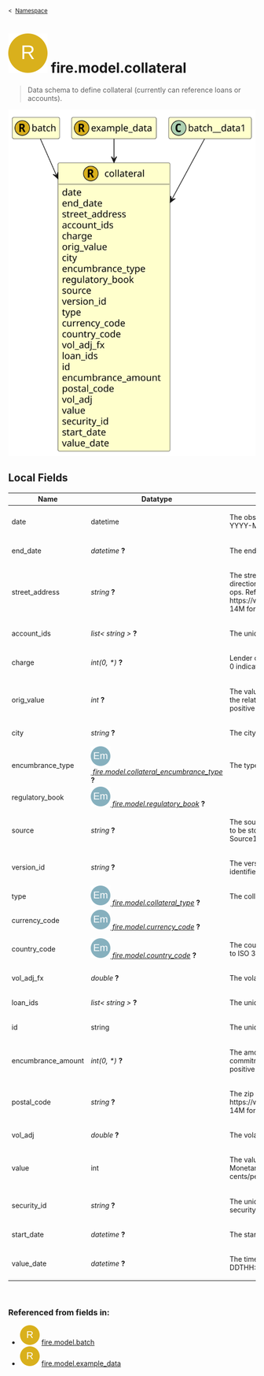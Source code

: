 <sub>&lt;&nbsp; [Namespace](index.md)</sub>
# <img src='images/recordType-lg.svg'/> fire.model.collateral
>  
>Data schema to define collateral (currently can reference loans or accounts).
> 
<img src='images/fire.model.collateral.svg'/>


## Local Fields

<table >
  <thead>
    <tr>
      <th>Name</th>
      <th>Datatype</th>
      <th>Description</th>
    </tr>
  </thead>
  <tbody>
    <tr>
        <td>date</td>
        <td>datetime</td>
        <td><p>The observation or value date for the data in this object. Formatted as YYYY-MM-DDTHH:MM:SSZ in accordance with ISO 8601.</p>
</td>
    </tr>
    <tr>
        <td>end_date</td>
        <td><i>datetime</i> <b>?</b></td>
        <td><p>The end date for recognition of the collateral</p>
</td>
    </tr>
    <tr>
        <td>street_address</td>
        <td><i>string</i> <b>?</b></td>
        <td><p>The street address associated with the property. Must include street direction prefixes, direction suffixes, and unit number for condos and co-ops. Refer to https://www.federalreserve.gov/apps/reportingforms/Report/Index/FR_Y-14M for more information.</p>
</td>
    </tr>
    <tr>
        <td>account_ids</td>
        <td><i>list< string ></i> <b>?</b></td>
        <td><p>The unique identifier/s for the account/s within the financial institution.</p>
</td>
    </tr>
    <tr>
        <td>charge</td>
        <td><i>int(0, *)</i> <b>?</b></td>
        <td><p>Lender charge on collateral, 1 indicates first charge, 2 second and so on. 0 indicates a combination of charge levels.</p>
</td>
    </tr>
    <tr>
        <td>orig_value</td>
        <td><i>int</i> <b>?</b></td>
        <td><p>The valuation as used by the bank for the collateral at the origination of the related loan or line of credit. Monetary type represented as a naturally positive integer number of cents/pence.</p>
</td>
    </tr>
    <tr>
        <td>city</td>
        <td><i>string</i> <b>?</b></td>
        <td><p>The city in which the property is located.</p>
</td>
    </tr>
    <tr>
        <td>encumbrance_type</td>
        <td><i><a href='UDT-fire.model.collateral_encumbrance_type.html'><img src='images/enumType.svg'/>&nbsp;fire.model.collateral_encumbrance_type</a></i> <b>?</b></td>
        <td><p>The type of the encumbrance causing the encumbrance_amount.</p>
</td>
    </tr>
    <tr>
        <td>regulatory_book</td>
        <td><i><a href='UDT-fire.model.regulatory_book.html'><img src='images/enumType.svg'/>&nbsp;fire.model.regulatory_book</a></i> <b>?</b></td>
        <td></td>
    </tr>
    <tr>
        <td>source</td>
        <td><i>string</i> <b>?</b></td>
        <td><p>The source(s) where this data originated. If more than one source needs to be stored for data lineage, it should be separated by a dash. eg. Source1-Source2</p>
</td>
    </tr>
    <tr>
        <td>version_id</td>
        <td><i>string</i> <b>?</b></td>
        <td><p>The version identifier of the data such as the firm's internal batch identifier.</p>
</td>
    </tr>
    <tr>
        <td>type</td>
        <td><i><a href='UDT-fire.model.collateral_type.html'><img src='images/enumType.svg'/>&nbsp;fire.model.collateral_type</a></i> <b>?</b></td>
        <td><p>The collateral type defines the form of the collateral provided</p>
</td>
    </tr>
    <tr>
        <td>currency_code</td>
        <td><i><a href='UDT-fire.model.currency_code.html'><img src='images/enumType.svg'/>&nbsp;fire.model.currency_code</a></i> <b>?</b></td>
        <td></td>
    </tr>
    <tr>
        <td>country_code</td>
        <td><i><a href='UDT-fire.model.country_code.html'><img src='images/enumType.svg'/>&nbsp;fire.model.country_code</a></i> <b>?</b></td>
        <td><p>The country of collateral. Two-letter country code as defined according to ISO 3166-1.</p>
</td>
    </tr>
    <tr>
        <td>vol_adj_fx</td>
        <td><i>double</i> <b>?</b></td>
        <td><p>The volatility adjustment appropriate to currency mismatch.</p>
</td>
    </tr>
    <tr>
        <td>loan_ids</td>
        <td><i>list< string ></i> <b>?</b></td>
        <td><p>The unique identifiers for the loans within the financial institution.</p>
</td>
    </tr>
    <tr>
        <td>id</td>
        <td>string</td>
        <td><p>The unique identifier for the record within the firm.</p>
</td>
    </tr>
    <tr>
        <td>encumbrance_amount</td>
        <td><i>int(0, *)</i> <b>?</b></td>
        <td><p>The amount of the collateral that is encumbered by potential future commitments or legal liabilities. Monetary type represented as a naturally positive integer number of cents/pence.</p>
</td>
    </tr>
    <tr>
        <td>postal_code</td>
        <td><i>string</i> <b>?</b></td>
        <td><p>The zip code in which the property is located. Refer to https://www.federalreserve.gov/apps/reportingforms/Report/Index/FR_Y-14M for more information.</p>
</td>
    </tr>
    <tr>
        <td>vol_adj</td>
        <td><i>double</i> <b>?</b></td>
        <td><p>The volatility adjustment appropriate to the collateral.</p>
</td>
    </tr>
    <tr>
        <td>value</td>
        <td>int</td>
        <td><p>The valuation as used by the bank for the collateral on the value_date. Monetary type represented as a naturally positive integer number of cents/pence.</p>
</td>
    </tr>
    <tr>
        <td>security_id</td>
        <td><i>string</i> <b>?</b></td>
        <td><p>The unique identifier used by the financial institution to identify the security representing collateral.</p>
</td>
    </tr>
    <tr>
        <td>start_date</td>
        <td><i>datetime</i> <b>?</b></td>
        <td><p>The start date for recognition of the collateral</p>
</td>
    </tr>
    <tr>
        <td>value_date</td>
        <td><i>datetime</i> <b>?</b></td>
        <td><p>The timestamp that the collateral was valued. YYYY-MM-DDTHH:MM:SSZ in accordance with ISO 8601.</p>
</td>
    </tr>

  </tbody>
</table>
      

<br/>

### Referenced from fields in:
- <img src='images/recordType.svg'/> [fire.model.batch](UDT-fire.model.batch.md)
- <img src='images/recordType.svg'/> [fire.model.example_data](UDT-fire.model.example_data.md)
